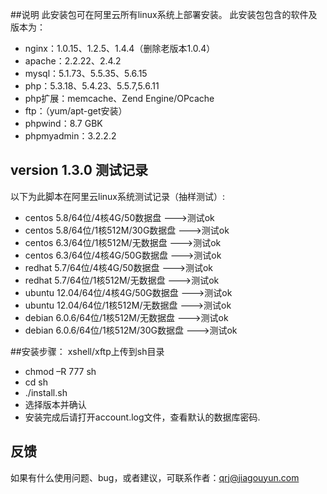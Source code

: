 ##说明
此安装包可在阿里云所有linux系统上部署安装。
此安装包包含的软件及版本为：
* nginx：1.0.15、1.2.5、1.4.4（删除老版本1.0.4）
* apache：2.2.22、2.4.2
* mysql：5.1.73、5.5.35、5.6.15
* php：5.3.18、5.4.23、5.5.7,5.6.11
* php扩展：memcache、Zend Engine/OPcache
* ftp：（yum/apt-get安装）
* phpwind：8.7 GBK
* phpmyadmin：3.2.2.2

## version 1.3.0 测试记录

以下为此脚本在阿里云linux系统测试记录（抽样测试）:
* centos 5.8/64位/4核4G/50数据盘       --->测试ok
* centos 5.8/64位/1核512M/30G数据盘    --->测试ok
* centos 6.3/64位/1核512M/无数据盘     --->测试ok
* centos 6.3/64位/4核4G/50G数据盘      --->测试ok
* redhat 5.7/64位/4核4G/50数据盘       --->测试ok
* redhat 5.7/64位/1核512M/无数据盘     --->测试ok
* ubuntu 12.04/64位/4核4G/50G数据盘    --->测试ok
* ubuntu 12.04/64位/1核512M/无数据盘   --->测试ok
* debian 6.0.6/64位/1核512M/无数据盘   --->测试ok
* debian 6.0.6/64位/1核512M/30G数据盘  --->测试ok

##安装步骤：
xshell/xftp上传到sh目录
* chmod –R 777 sh
* cd sh
* ./install.sh
* 选择版本并确认
* 安装完成后请打开account.log文件，查看默认的数据库密码.

## 反馈
如果有什么使用问题、bug，或者建议，可联系作者：qrj@jiagouyun.com
